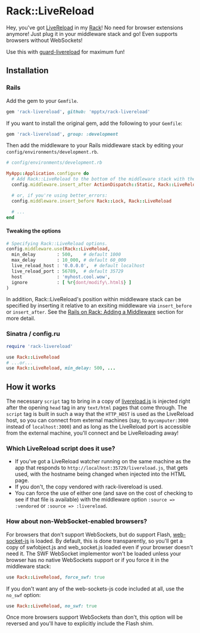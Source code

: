 # Rack::LiveReload

Hey, you've got [LiveReload](http://livereload.com/) in my [Rack](http://rack.rubyforge.org/)!
No need for browser extensions anymore! Just plug it in your middleware stack and go!
Even supports browsers without WebSockets!

Use this with [guard-livereload](http://github.com/guard/guard-livereload) for maximum fun!

## Installation

### Rails

Add the gem to your `Gemfile`.

```ruby
gem 'rack-livereload', github: 'mpptx/rack-livereload'
```

If you want to install the original gem, add the following to your `Gemfile`:

```ruby
gem 'rack-livereload', group: :development
```

Then add the middleware to your Rails middleware stack by editing your `config/environments/development.rb`.

```ruby
# config/environments/development.rb

MyApp::Application.configure do
  # Add Rack::LiveReload to the bottom of the middleware stack with the default options:
  config.middleware.insert_after ActionDispatch::Static, Rack::LiveReload

  # or, if you're using better_errors:
  config.middleware.insert_before Rack::Lock, Rack::LiveReload

  # ...
end
```

#### Tweaking the options

```ruby
# Specifying Rack::LiveReload options.
config.middleware.use(Rack::LiveReload,
  min_delay        : 500,    # default 1000
  max_delay        : 10_000, # default 60_000
  live_reload_host : '0.0.0.0',  # default localhost
  live_reload_port : 56789,  # default 35729
  host             : 'myhost.cool.wow',
  ignore           : [ %r{dont/modify\.html$} ]
)
```

In addition, Rack::LiveReload's position within middleware stack can be
specified by inserting it relative to an exsiting middleware via
`insert_before` or `insert_after`. See the [Rails on Rack: Adding a
Middleware](http://guides.rubyonrails.org/rails_on_rack.html#adding-a-middleware)
section for more detail.

### Sinatra / config.ru

``` ruby
require 'rack-livereload'

use Rack::LiveReload
# ...or...
use Rack::LiveReload, min_delay: 500, ...
```

## How it works

The necessary `script` tag to bring in a copy of [livereload.js](https://github.com/livereload/livereload-js) is
injected right after the opening `head` tag in any `text/html` pages that come through. The `script` tag is built in
such a way that the `HTTP_HOST` is used as the LiveReload host, so you can connect from external machines (say, to
`mycomputer:3000` instead of `localhost:3000`) and as long as the LiveReload port is accessible from the external machine,
you'll connect and be LiveReloading away!

### Which LiveReload script does it use?

* If you've got a LiveReload watcher running on the same machine as the app that responds
  to `http://localhost:35729/livereload.js`, that gets used, with the hostname being changed when
  injected into the HTML page.
* If you don't, the copy vendored with rack-livereload is used.
* You can force the use of either one (and save on the cost of checking to see if that file
  is available) with the middleware option `:source => :vendored` or `:source => :livereload`.

### How about non-WebSocket-enabled browsers?

For browsers that don't support WebSockets, but do support Flash, [web-socket-js](https://github.com/gimite/web-socket-js)
is loaded. By default, this is done transparently, so you'll get a copy of swfobject.js and web_socket.js loaded even if
your browser doesn't need it. The SWF WebSocket implementor won't be loaded unless your browser has no native
WebSockets support or if you force it in the middleware stack:

``` ruby
use Rack::LiveReload, force_swf: true
```

If you don't want any of the web-sockets-js code included at all, use the `no_swf` option:

``` ruby
use Rack::LiveReload, no_swf: true
```

Once more browsers support WebSockets than don't, this option will be reversed and you'll have
to explicitly include the Flash shim.

